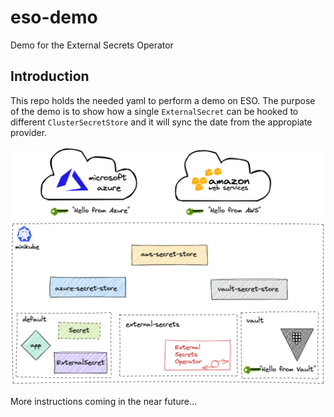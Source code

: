# eso-demo
Demo for the External Secrets Operator


## Introduction

This repo holds the needed yaml to perform a demo on ESO. The purpose of the demo is to show how a single `ExternalSecret` can be hooked to different `ClusterSecretStore` and it will sync the date from the appropiate provider.

![](./res/architecture.png)

More instructions coming in the near future...